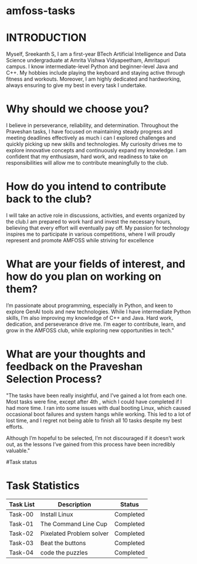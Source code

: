 # amfoss-tasks
# INTRODUCTION
Myself, Sreekanth S, I am a first-year BTech Artificial Intelligence and Data Science undergraduate at Amrita Vishwa Vidyapeetham, Amritapuri campus. I know intermediate-level Python and beginner-level Java and C++. My hobbies include playing the keyboard and staying active through fitness and workouts. Moreover, I am highly dedicated and hardworking, always ensuring to give my best in every task I undertake.
# Why should we choose you?
I believe in perseverance, reliability, and determination. Throughout the Praveshan tasks, I have focused on maintaining steady progress and meeting deadlines effectively as much i can I explored challenges and quickly picking up new skills and technologies. My curiosity drives me to explore innovative concepts and continuously expand my knowledge. I am confident that my enthusiasm, hard work, and readiness to take on responsibilities will allow me to contribute meaningfully to the club.
# How do you intend to contribute back to the club?
I will take an active role in discussions, activities, and events organized by the club.I am prepared to work hard and invest the necessary hours, believing that every effort will eventually pay off. My passion for technology inspires me to participate in various competitions, where I will proudly represent and promote AMFOSS while striving for excellence
# What are your fields of interest, and how do you plan on working on them?
I’m passionate about programming, especially in Python, and keen to explore GenAI tools and new technologies. While I have intermediate Python skills, I’m also improving my knowledge of C++ and Java.
Hard work, dedication, and perseverance drive me. I’m eager to contribute, learn, and grow in the AMFOSS club, while exploring new opportunities in tech."
# What are your thoughts and feedback on the Praveshan Selection Process?
"The tasks have been really insightful, and I’ve gained a lot from each one. Most tasks were fine, except after 4th , which I could have completed if I had more time. I ran into some issues with dual booting Linux, which caused occasional boot failures and system hangs while working. This led to a lot of lost time, and I regret not being able to finish all 10 tasks despite my best efforts.

Although I’m hopeful to be selected, I’m not discouraged if it doesn’t work out, as the lessons I’ve gained from this process have been incredibly valuable."

#Task status
# Task Statistics

| Task List  | Description                   | Status     |
|------------|-------------------------------|------------|
| Task-00    | Install Linux                 | Completed  |
| Task-01    | The Command Line Cup          | Completed  |
| Task-02    | Pixelated Problem solver      | Completed  |
| Task-03    | Beat the buttons              | Completed  |
| Task-04    | code the puzzles              | Completed  |
